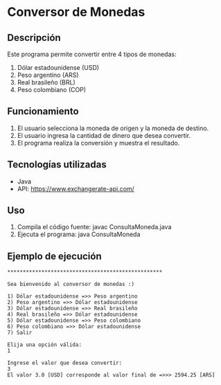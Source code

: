 # Conversor de Monedas
## Descripción

Este programa permite convertir entre 4 tipos de monedas:

1. Dólar estadounidense (USD)
2. Peso argentino (ARS)
3. Real brasileño (BRL)
4. Peso colombiano (COP)

## Funcionamiento

1. El usuario selecciona la moneda de origen y la moneda de destino.
2. El usuario ingresa la cantidad de dinero que desea convertir.
3. El programa realiza la conversión y muestra el resultado.

## Tecnologías utilizadas

- Java
- API: https://www.exchangerate-api.com/

## Uso

1. Compila el código fuente: javac ConsultaMoneda.java
2. Ejecuta el programa: java ConsultaMoneda

## Ejemplo de ejecución

```
**************************************************

Sea bienvenido al conversor de monedas :)

1) Dólar estadounidense =>> Peso argentino
2) Peso argentino =>> Dólar estadounidense
3) Dólar estadounidense =>> Real brasileño
4) Real brasileño =>> Dólar estadounidense
5) Dólar estadounidense =>> Peso colombiano
6) Peso colombiano =>> Dólar estadounidense
7) Salir

Elija una opción válida: 
1

Ingrese el valor que desea convertir: 
3
El valor 3.0 [USD] corresponde al valor final de =>>> 2594.25 [ARS]
```
